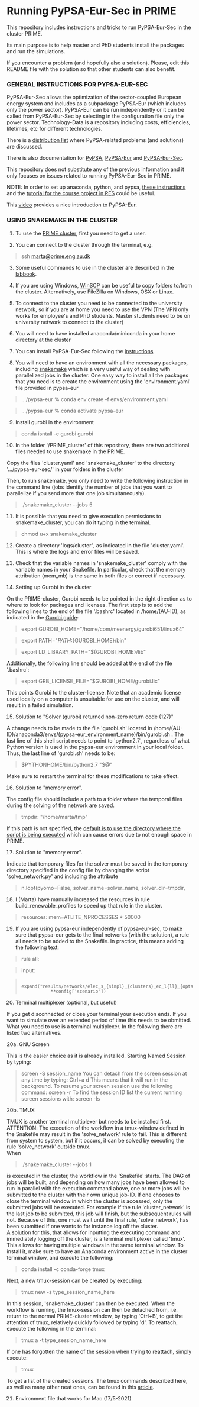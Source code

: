 # Running PyPSA-Eur-Sec in PRIME

This repository includes instructions and tricks to run PyPSA-Eur-Sec in the cluster PRIME.

Its main purpose is to help master and PhD students install the packages and run the simulations. 

If you encounter a problem (and hopefully also a solution). Please, edit this README file with the solution so that other students can also benefit.

### GENERAL INSTRUCTIONS FOR PYPSA-EUR-SEC ###

PyPSA-Eur-Sec allows the optimization of the sector-coupled European energy system and includes as a subpackage PyPSA-Eur (which includes only the power sector). PyPSA-Eur can be run independently or it can be called from PyPSA-Eur-Sec by selecting in the configuration file
only the power sector. Technology-Data is a repository including costs, efficiencies, lifetimes, etc for different technologies.

There is a [distribution list](https://groups.google.com/g/pypsa) where PyPSA-related problems (and solutions) are discussed.

There is also documentation for [PyPSA](https://pypsa.readthedocs.io/en/latest/), [PyPSA-Eur](https://pypsa-eur.readthedocs.io/en/latest/) and [PyPSA-Eur-Sec](https://pypsa-eur-sec.readthedocs.io/en/latest/).

This repository does not substitute any of the previous information and it only focuses on issues related to running PyPSA-Eur-Sec in PRIME.

NOTE: In order to set up anaconda, python, and pypsa, [these instructions](https://github.com/martavp/RES_project/blob/master/Instructions_RES_project.pdf) and the [tutorial for the course project in RES](https://github.com/martavp/RES_project/blob/master/RES_project.ipynb) could be useful. 

This [video](https://www.youtube.com/watch?v=ty47YU1_eeQ) provides a nice introduction to PyPSA-Eur. 



### USING SNAKEMAKE IN THE CLUSTER ###

1. Tu use the [PRIME cluster](https://mpe.au.dk/en/research/facilities/prime/), first you need to get a user. 

2. You can connect to the cluster through the terminal, e.g.
> ssh marta@prime.eng.au.dk

3. Some useful commands to use in the cluster are described in the [labbook](https://labbook.au.dk/display/COM/3.+Convenient+commands).

4. If you are using Windows, [WinSCP](https://winscp.net/eng/download.php) can be useful to copy folders to/from the cluster. Alternatively, use FileZilla on Windows, OSX or Linux. 

5. To connect to the cluster you need to be connected to the university network, so if you are at home you need to use the VPN (The VPN only works for employee's and PhD students. Master students need to be on university network to connect to the cluster)

6. You will need to have installed anaconda/miniconda in your home directory at the cluster

7. You can install PyPSA-Eur-Sec following the [instructions](https://pypsa-eur-sec.readthedocs.io/en/latest/installation.html) 

8. You will need to have an environment with all the necessary packages, including [snakemake](https://snakemake.readthedocs.io/en/stable/)
which is a very useful way of dealing with parallelized jobs in the cluster. One easy way to install all the packages that you need is to create
the environment using the 'environment.yaml' file provided in pypsa-eur

> .../pypsa-eur % conda env create -f envs/environment.yaml

> .../pypsa-eur % conda activate pypsa-eur


9. Install gurobi in the environment
> conda isntall -c gurobi gurobi

10. In the folder '/PRIME_cluster' of this repository, there are two additional files needed to use snakemake in the PRIME. 

Copy the files 'cluster.yaml' and 'snakemake_cluster' to the directory '.../pypsa-eur-sec/'  in your folders in the cluster

Then, to run snakemake, you only need to write the following instruction in the command line (jobs identify the number of jobs that you want to parallelize if you send more that one job simultaneously). 

> ./snakemake_cluster --jobs 5

11. It is possible that you need to give execution permissions to snakemake_cluster, you can do it typing in the terminal.

> chmod u+x snakemake_cluster

12. Create a directory 'logs/cluster", as indicated in the file 'cluster.yaml'. This is where the logs and error files will be saved.

13. Check that the variable names in 'snakemake_cluster' comply with the variable names in your Snakefile. In particular, check that the memory attribution 
(mem_mb) is the same in both files or correct if necessary. 


14. Setting up Gurobi in the cluster  

On the PRIME-cluster, Gurobi needs to be pointed in the right direction as to where to look for packages and licenses. The first step is to add the following lines to the end of the file '.bashrc' located in /home/(AU-ID), as indicated in the [Gurobi guide](https://www.gurobi.com/documentation/6.5/quickstart_linux/software_installation_guid.html):

> export GUROBI_HOME="/home/com/meenergy/gurobi651/linux64"

> export PATH="${PATH}:${GUROBI_HOME}/bin"

> export LD_LIBRARY_PATH="${GUROBI_HOME}/lib"

Additionally, the following line should be added at the end of the file '.bashrc':

> export GRB_LICENSE_FILE="$GUROBI_HOME/gurobi.lic"

This points Gurobi to the cluster-license. Note that an academic license used locally on a computer is unsuitable for use on the cluster, and will result in a failed simulation.


15. Solution to "Solver (gurobi) returned non-zero return code (127)"

A change needs to be made to the file 'gurobi.sh' located in /home/(AU-ID)/anaconda3/envs/(pypsa-eur_environment_name)/bin/gurobi.sh . The last line of this shell script needs to point to 'python2.7', 
regardless of what Python version is used in the pypsa-eur environment in your local folder. Thus, the last line of 'gurobi.sh' needs to be:
 
> $PYTHONHOME/bin/python2.7 "$@"

Make sure to restart the terminal for these modifications to take effect.


16. Solution to "memory error". 

The config file should include a path to a folder where the temporal files during the solving of the network are saved.

> tmpdir: "/home/marta/tmp"

If this path is not specified, the [default is to use the directory where the script is being executed](https://github.com/PyPSA/pypsa-eur/blob/2e70e8d15b722e818efb57cf72b35a9536340365/scripts/solve_network.py#L281) which can cause errors due to not enough space in PRIME.  


17. Solution to "memory error".

Indicate that temporary files for the solver must be saved in the temporary directory specified in the config file by changing the script 'solve_network.py' and including the attribute
> n.lopf(pyomo=False, solver_name=solver_name, solver_dir=tmpdir,

18. I (Marta) have manually increased the resources in rule build_renewable_profiles to speed up that rule in the cluster.

> resources: mem=ATLITE_NPROCESSES * 50000

19. If you are using pypsa-eur independently of pypsa-eur-sec, to make sure that pypsa-eur gets to the final networks (with the solution), a rule all needs to be added to the Snakefile. 
In practice, this means adding the following text: 

>rule all:

>    input:
    
>        expand("results/networks/elec_s_{simpl}_{clusters}_ec_l{ll}_{opts}.nc",
>                **config['scenario'])


20. Terminal multiplexer (optional, but useful)

If you get disconnected or close your terminal your execution ends. If you want to simulate over an extended period of time this needs to be obmitted. What you need to use is a terminal multiplexer. In the following there are listed two alternatives.

20a. GNU Screen

This is the easier choice as it is already installed. 
Starting Named Session by typing:
> screen -S session_name
You can detach from the screen session at any time by typing:
> Ctrl+a d
This means that it will run in the background.
To resume your screen session use the following command:
> screen -r
To find the session ID list the current running screen sessions with:
> screen -ls

20b. TMUX

TMUX is another terminal multiplexer but needs to be installed first. 
ATTENTION: The execution of the workflow in a tmux-window defined in the Snakefile may result in the 'solve_network' rule to fail. This is different from system to system, but if it occurs, it can be solved by executing the rule 'solve_network' outside tmux.  
When

> ./snakemake_cluster --jobs 1

is executed in the cluster, the workflow in the 'Snakefile' starts. The DAG of jobs will be built, and depending on how many jobs have been allowed to run in parallel with the execution command above, one or more jobs will be submitted to the cluster with their own unique job-ID. If one chooses to close the terminal window in which the cluster is accessed, only the submitted jobs will be executed. For example if the rule 'cluster_network' is the last job to be submitted, this job will finish, but the subsequent rules will not. Because of this, one must wait until the final rule, 'solve_network', has been submitted if one wants to for instance log off the cluster.  
A solution for this, that allows for inputting the executing command and immediately logging off the cluster, is a terminal multiplexer called 'tmux'. This allows for having multiple windows in the same terminal window. To install it, make sure to have an Anaconda environment active in the cluster terminal window, and execute the following:

> conda install -c conda-forge tmux

Next, a new tmux-session can be created by executing:

> tmux new -s type_session_name_here

In this session, 'snakemake_cluster' can then be executed. When the workflow is running, the tmux-session can then be detached from, i.e. return to the normal PRIME-cluster window, by typing 'Ctrl+B', to get the attention of tmux, relatively quickly followed by typing 'd'. To reattach, execute the following in the terminal:

> tmux a -t type_session_name_here

If one has forgotten the name of the session when trying to reattach, simply execute:

> tmux

To get a list of the created sessions. The tmux commands described here, as well as many other neat ones, can be found  in this [article](https://www.howtogeek.com/671422/how-to-use-tmux-on-linux-and-why-its-better-than-screen/).

21. Environment file that works for Mac (17/5-2021)

